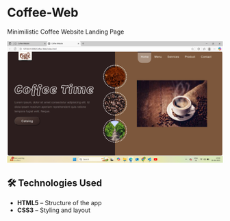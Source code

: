 # Coffee-Web
Minimilistic Coffee Website Landing Page

![Preview](Image.png)


## 🛠️ Technologies Used
- **HTML5** – Structure of the app  
- **CSS3** – Styling and layout  

